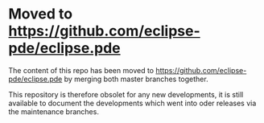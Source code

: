 Moved to https://github.com/eclipse-pde/eclipse.pde
===================================================

The content of this repo has been moved to https://github.com/eclipse-pde/eclipse.pde by merging both master branches together.

This repository is therefore obsolet for any new developments, it is still available to document the developments which went into oder releases via the maintenance branches.
